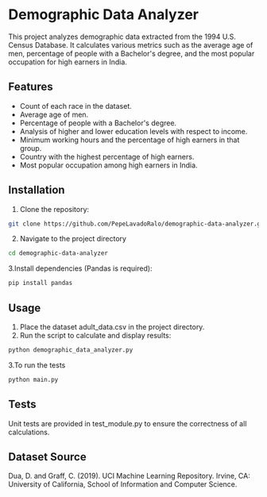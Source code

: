 # Demographic Data Analyzer

This project analyzes demographic data extracted from the 1994 U.S. Census Database. It calculates various metrics such as the average age of men, percentage of people with a Bachelor's degree, and the most popular occupation for high earners in India.

## Features

- Count of each race in the dataset.
- Average age of men.
- Percentage of people with a Bachelor's degree.
- Analysis of higher and lower education levels with respect to income.
- Minimum working hours and the percentage of high earners in that group.
- Country with the highest percentage of high earners.
- Most popular occupation among high earners in India.

## Installation

1. Clone the repository:
```bash
git clone https://github.com/PepeLavadoRalo/demographic-data-analyzer.git
```
2. Navigate to the project directory
```bash
cd demographic-data-analyzer
```
 3.Install dependencies (Pandas is required):
```bash
pip install pandas
```
## Usage
1. Place the dataset adult_data.csv in the project directory.
2. Run the script to calculate and display results:
```bash
python demographic_data_analyzer.py
```
3.To run the tests
```bash
python main.py
```

## Tests
Unit tests are provided in test_module.py to ensure the correctness of all calculations.

## Dataset Source
Dua, D. and Graff, C. (2019). UCI Machine Learning Repository. Irvine, CA: University of California, School of Information and Computer Science.
